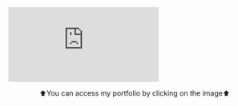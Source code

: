 [![GitHub Profile](http://vorobievd2.temp.swtest.ru/github_profile/ghub_profile.php?timestamp=17856)](http://friendsshield.site:8000)
<p align="center">⬆️You can access my portfolio by clicking on the image⬆️</p>
<!--
https://github.com/rzashakeri/beautify-github-profile
-->
